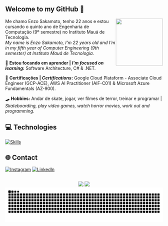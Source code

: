 ## Welcome to my GitHub 👋
<img align="right" height=150px width=150px src="https://user-images.githubusercontent.com/98707474/191408519-b9236392-4bde-4d2f-a4ee-bbf9ee631bda.png">
<p align="left" text-align="justify">
  Me chamo Enzo Sakamoto, tenho 22 anos e estou cursando o quinto ano de Engenharia de Computação (9º semestre) no Instituto Mauá de Tecnologia.<br/>
  <em>My name is Enzo Sakamoto, I'm 22 years old and I'm in my fifth year of Computer Engineering (9th semester) at Instituto Mauá de Tecnologia.</em>
</p>
<p align="left" text-align="justify">
  🎯 <b>Estou focando em aprender | <em>I'm focused on learning</em>:</b> Software Architecture, C# & .NET.<br/>
</p>
<p align="left" text-align="justify">
  📝 <b>Certificações | <em>Certifications</em>:</b> Google Cloud Plataform - Associate Cloud Engineer (GCP-ACE), AWS AI Practitioner (AIF-C01) & Microsoft Azure Fundamentals (AZ-900).
</p>

<p align="left" text-align="justify">
  🛹 <b>Hobbies:</b> Andar de skate, jogar, ver filmes de terror, treinar e programar | <em>Skateboarding, play video games, watch horror movies, work out and programming</em>.
</p>

## 💻 Technologies
[![Skills](https://skillicons.dev/icons?i=html,css,react,js,ts,next,flutter,nodejs,java,python,dart,cs,dotnet,aws,azure,gcp,docker,github)](https://skillicons.dev)
 
## 🌐 Contact
[![Instagram](https://skillicons.dev/icons?i=instagram)](https://www.instagram.com/enzo.sakamoto)
[![LinkedIn](https://skillicons.dev/icons?i=linkedin)](https://www.linkedin.com/in/enzosakamoto)

##
<p align="center">
  <img height="150em" src="https://github-readme-stats.vercel.app/api?username=enzosakamoto&show_icons=true&count_private=true&theme=transparent"/>
  <img height="150em" src="https://github-readme-stats.vercel.app/api/top-langs/?username=enzosakamoto&layout=compact&langs_count=7&theme=transparent"/>
  
  <picture>
    <source media="(prefers-color-scheme: dark)" srcset="https://github.com/enzosakamoto/enzosakamoto/blob/output/github-contribution-grid-snake-dark.svg" />
    <source media="(prefers-color-scheme: light)" srcset="https://github.com/enzosakamoto/enzosakamoto/blob/output/github-contribution-grid-snake.svg" />
    <img alt="github-snake" src="https://github.com/enzosakamoto/enzosakamoto/blob/output/github-contribution-grid-snake.svg" />
  </picture>
</p>
